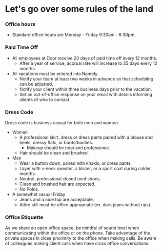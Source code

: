 # Let's go over some rules of the land

### Office hours

* Standard office hours are Monday - Friday 9:30am - 6:30pm.

### Paid Time Off

* All employees at Door receive 20 days of paid time off every 12 months. 
  * After a year of service, accrual rate will increase to 25 days every 12 months.
* All vacations must be entered into Namely.
  * Notify your team at least two weeks in advance so that scheduling can be adjusted.
  * Notify your client within three business days prior to the vacation.
  * Set an out-of-office response on your email with details informing clients of who to contact.

### Dress Code

Dress code is business casual for both men and women.

* Women
  * A professional skirt, dress or dress pants paired with a blouse and heels, dressy flats, or boots/booties.
    * Makeup should be neat and professional.
  * Hair should be clean and brushed.
* Men
  * Wear a button down, paired with khakis, or dress pants.
  * Layer with v-neck sweater, a blazer, or a sport coat during colder months.
  * Neutral, professional closed toed shoes.
  * Clean and brushed hair are expected.
  * No Polos.
* A somewhat casual Friday
  * Jeans and a nice top are acceptable.
  * Attire still must be office appropriate \(ex. dark jeans without rips\).

### Office Etiquette

As we share an open office space, be mindful of sound level when communicating within the office or on the phone. Take advantage of the private spaces in close proximity to the office when making calls. Be aware of colleagues making client calls when have cross office conversations.

